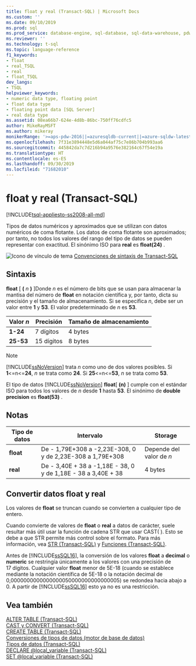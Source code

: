 ```yaml
---
title: float y real (Transact-SQL) | Microsoft Docs
ms.custom: ''
ms.date: 09/10/2019
ms.prod: sql
ms.prod_service: database-engine, sql-database, sql-data-warehouse, pdw
ms.reviewer: ''
ms.technology: t-sql
ms.topic: language-reference
f1_keywords:
- float
- real_TSQL
- real
- float_TSQL
dev_langs:
- TSQL
helpviewer_keywords:
- numeric data type, floating point
- float data type
- floating point data [SQL Server]
- real data type
ms.assetid: 08ea66b7-624e-4d8b-86bc-750ff76cdfc5
author: MikeRayMSFT
ms.author: mikeray
monikerRange: '>=aps-pdw-2016||=azuresqldb-current||=azure-sqldw-latest||>=sql-server-2016||=sqlallproducts-allversions||>=sql-server-linux-2017||=azuresqldb-mi-current'
ms.openlocfilehash: 7f31e3894448e5d6a044af75c7e86b704b993aa6
ms.sourcegitcommit: 445842da7c7d216b94a9576e382164c67f54e19a
ms.translationtype: HT
ms.contentlocale: es-ES
ms.lasthandoff: 09/30/2019
ms.locfileid: "71682010"
---
```

# <a name="float-and-real-transact-sql"></a>float y real (Transact-SQL)
[!INCLUDE[tsql-appliesto-ss2008-all-md](../../includes/tsql-appliesto-ss2008-all-md.md)]

Tipos de datos numéricos y aproximados que se utilizan con datos numéricos de coma flotante. Los datos de coma flotante son aproximados; por tanto, no todos los valores del rango del tipo de datos se pueden representar con exactitud. El sinónimo ISO para **real** es **float(24)** .
  
![Icono de vínculo de tema](../../database-engine/configure-windows/media/topic-link.gif "Icono de vínculo de tema") [Convenciones de sintaxis de Transact-SQL](../../t-sql/language-elements/transact-sql-syntax-conventions-transact-sql.md)
  
## <a name="syntax"></a>Sintaxis  
**float** [ **(** _n_ **)** ]Donde *n* es el número de bits que se usan para almacenar la mantisa del número de **float** en notación científica y, por tanto, dicta su precisión y el tamaño de almacenamiento. Si se especifica *n*, debe ser un valor entre **1** y **53**. El valor predeterminado de *n* es **53**.
  
|Valor *n*|Precisión|Tamaño de almacenamiento|  
|---|---|---|
|**1-24**|7 dígitos|4 bytes|  
|**25-53**|15 dígitos|8 bytes|  
  
> [!NOTE]  
>  [!INCLUDE[ssNoVersion](../../includes/ssnoversion-md.md)] trata *n* como uno de dos valores posibles. Si **1**<=n<=**24**, *n* se trata como **24**. Si **25**<=n<=**53**, *n* se trata como **53**.  
  
El tipo de datos [!INCLUDE[ssNoVersion](../../includes/ssnoversion-md.md)] **float**[ **(n)** ] cumple con el estándar ISO para todos los valores de *n* desde **1** hasta **53**. El sinónimo de **double precision** es **float(53)** .
  
## <a name="remarks"></a>Notas  
  
|Tipo de datos|Intervalo|Storage|  
|---|---|---|
|**float**|De - 1,79E+308 a -2,23E-308, 0 y de 2,23E-308 a 1,79E+308|Depende del valor de *n*|  
|**real**|De - 3,40E + 38 a -1,18E - 38, 0 y de 1,18E - 38 a 3,40E + 38|4 bytes|  
  
##  <a name="converting-float-and-real-data"></a>Convertir datos float y real  
Los valores de **float** se truncan cuando se convierten a cualquier tipo de entero.
  
Cuando convierte de valores de **float** o **real** a datos de carácter, suele resultar más útil usar la función de cadena STR que usar CAST( ). Esto se debe a que STR permite más control sobre el formato. Para más información, vea [STR &#40;Transact-SQL&#41;](../../t-sql/functions/str-transact-sql.md) y [Funciones &#40;Transact-SQL&#41;](../../t-sql/functions/functions.md).
  
Antes de [!INCLUDE[ssSQL16](../../includes/sssql16-md.md)], la conversión de los valores **float** a **decimal** o **numeric** se restringía únicamente a los valores con una precisión de 17 dígitos. Cualquier valor **float** menor de 5E-18 (cuando se establece mediante la notación científica de 5E-18 o la notación decimal de 0,0000000000000000050000000000000005) se redondea hacia abajo a 0. A partir de [!INCLUDE[ssSQL16](../../includes/sssql16-md.md)] esto ya no es una restricción.
  
## <a name="see-also"></a>Vea también
[ALTER TABLE &#40;Transact-SQL&#41;](../../t-sql/statements/alter-table-transact-sql.md)  
[CAST y CONVERT &#40;Transact-SQL&#41;](../../t-sql/functions/cast-and-convert-transact-sql.md)  
[CREATE TABLE &#40;Transact-SQL&#41;](../../t-sql/statements/create-table-transact-sql.md)  
[Conversiones de tipos de datos &#40;motor de base de datos&#41;](../../t-sql/data-types/data-type-conversion-database-engine.md)  
[Tipos de datos &#40;Transact-SQL&#41;](../../t-sql/data-types/data-types-transact-sql.md)  
[DECLARE @local_variable &#40;Transact-SQL&#41;](../../t-sql/language-elements/declare-local-variable-transact-sql.md)  
[SET @local_variable &#40;Transact-SQL&#41;](../../t-sql/language-elements/set-local-variable-transact-sql.md)
  
  
